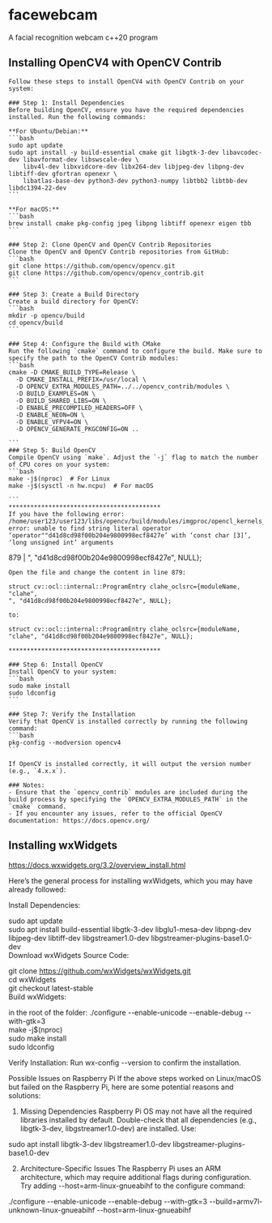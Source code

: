 # facewebcam
A facial recognition webcam c++20 program

## Installing OpenCV4 with OpenCV Contrib

    Follow these steps to install OpenCV4 with OpenCV Contrib on your system:

    ### Step 1: Install Dependencies
    Before building OpenCV, ensure you have the required dependencies installed. Run the following commands:

    **For Ubuntu/Debian:**
    ```bash
    sudo apt update
    sudo apt install -y build-essential cmake git libgtk-3-dev libavcodec-dev libavformat-dev libswscale-dev \
        libv4l-dev libxvidcore-dev libx264-dev libjpeg-dev libpng-dev libtiff-dev gfortran openexr \
        libatlas-base-dev python3-dev python3-numpy libtbb2 libtbb-dev libdc1394-22-dev
    ```

    **For macOS:**
    ```bash
    brew install cmake pkg-config jpeg libpng libtiff openexr eigen tbb
    ```

    ### Step 2: Clone OpenCV and OpenCV Contrib Repositories
    Clone the OpenCV and OpenCV Contrib repositories from GitHub:
    ```bash
    git clone https://github.com/opencv/opencv.git
    git clone https://github.com/opencv/opencv_contrib.git
    ```

    ### Step 3: Create a Build Directory
    Create a build directory for OpenCV:
    ```bash
    mkdir -p opencv/build
    cd opencv/build
    ```

    ### Step 4: Configure the Build with CMake
    Run the following `cmake` command to configure the build. Make sure to specify the path to the OpenCV Contrib modules:
    ```bash
    cmake -D CMAKE_BUILD_TYPE=Release \
      -D CMAKE_INSTALL_PREFIX=/usr/local \
      -D OPENCV_EXTRA_MODULES_PATH=../../opencv_contrib/modules \
      -D BUILD_EXAMPLES=ON \
      -D BUILD_SHARED_LIBS=ON \
      -D ENABLE_PRECOMPILED_HEADERS=OFF \
      -D ENABLE_NEON=ON \
      -D ENABLE_VFPV4=ON \
      -D OPENCV_GENERATE_PKGCONFIG=ON ..

    ```
    ### Step 5: Build OpenCV
    Compile OpenCV using `make`. Adjust the `-j` flag to match the number of CPU cores on your system:
    ```bash
    make -j$(nproc)  # For Linux
    make -j$(sysctl -n hw.ncpu)  # For macOS

    ```
    ******************************************
    If you have the following error:
    /home/user123/user123/libs/opencv/build/modules/imgproc/opencl_kernels_imgproc.cpp:879:1: error: unable to find string literal operator ‘operator""d41d8cd98f00b204e9800998ecf8427e’ with ‘const char [3]’, ‘long unsigned int’ arguments
  879 | ", "d41d8cd98f00b204e9800998ecf8427e", NULL};

    Open the file and change the content in line 879:

    struct cv::ocl::internal::ProgramEntry clahe_oclsrc={moduleName, "clahe",
    ", "d41d8cd98f00b204e9800998ecf8427e", NULL};

    to:

    struct cv::ocl::internal::ProgramEntry clahe_oclsrc={moduleName, "clahe", "d41d8cd98f00b204e9800998ecf8427e", NULL};

    ******************************************

    ### Step 6: Install OpenCV
    Install OpenCV to your system:
    ```bash
    sudo make install
    sudo ldconfig
    ```

    ### Step 7: Verify the Installation
    Verify that OpenCV is installed correctly by running the following command:
    ```bash
    pkg-config --modversion opencv4
    ```

    If OpenCV is installed correctly, it will output the version number (e.g., `4.x.x`).

    ### Notes:
    - Ensure that the `opencv_contrib` modules are included during the build process by specifying the `OPENCV_EXTRA_MODULES_PATH` in the `cmake` command.
    - If you encounter any issues, refer to the official OpenCV documentation: https://docs.opencv.org/

## Installing wxWidgets
https://docs.wxwidgets.org/3.2/overview_install.html

Here’s the general process for installing wxWidgets, which you may have already followed:

Install Dependencies:

sudo apt update  
sudo apt install build-essential libgtk-3-dev libglu1-mesa-dev libpng-dev libjpeg-dev libtiff-dev libgstreamer1.0-dev libgstreamer-plugins-base1.0-dev  
Download wxWidgets Source Code:

git clone https://github.com/wxWidgets/wxWidgets.git  
cd wxWidgets  
git checkout latest-stable  
Build wxWidgets:

in the root of the folder:
./configure --enable-unicode --enable-debug --with-gtk=3  
make -j$(nproc)  
sudo make install  
sudo ldconfig  

Verify Installation:
Run wx-config --version to confirm the installation.

Possible Issues on Raspberry Pi
If the above steps worked on Linux/macOS but failed on the Raspberry Pi, here are some potential reasons and solutions:

1. Missing Dependencies
Raspberry Pi OS may not have all the required libraries installed by default.
Double-check that all dependencies (e.g., libgtk-3-dev, libgstreamer1.0-dev) are installed. Use:

sudo apt install libgtk-3-dev libgstreamer1.0-dev libgstreamer-plugins-base1.0-dev  

2. Architecture-Specific Issues
The Raspberry Pi uses an ARM architecture, which may require additional flags during configuration.
Try adding --host=arm-linux-gnueabihf to the configure command:

./configure --enable-unicode --enable-debug --with-gtk=3 --build=armv7l-unknown-linux-gnueabihf --host=arm-linux-gnueabihf




